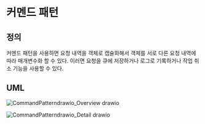 # 커멘드 패턴

## 정의

커멘드 패턴을 사용하면 요청 내역을 객체로 캡슐화해서 객체를 서로 다른 요청 내역에 따라 매개변수화 할 수 있다.
이러면 요청을 큐에 저장하거나 로그로 기록하거나 작업 취소 기능을 사용할 수 있다.

## UML

![CommandPatterndrawio_Overview drawio](https://user-images.githubusercontent.com/35404137/190854050-5852bd90-298f-4329-ae6a-3eb853f455a5.png)

![CommandPatterndrawio_Detail drawio](https://user-images.githubusercontent.com/35404137/190854696-7caaaf6e-2805-47ad-8095-60acb7e215ab.png)
